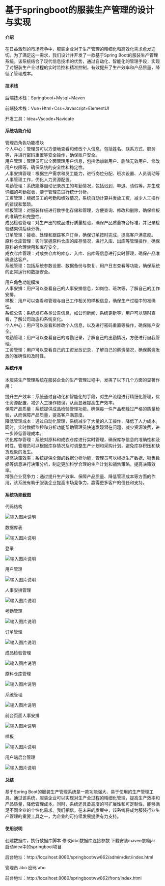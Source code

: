 # 基于springboot的服装生产管理的设计与实现

#### 介绍

在日益激烈的市场竞争中，服装企业对于生产管理的精细化和高效化需求愈发迫切。为了满足这一需求，我们设计并开发了一款基于Spring Boot的服装生产管理系统。该系统结合了现代信息技术的优势，通过自动化、智能化的管理手段，实现了对服装生产全过程的实时监控和精准控制，有效提升了生产效率和产品质量，降低了管理成本。

#### 技术栈

后端技术栈：Springboot+Mysql+Maven

前端技术栈：Vue+Html+Css+Javascript+ElementUI

开发工具：Idea+Vscode+Navicate

#### 系统功能介绍

管理员角色功能模块  
个人中心：管理员可以方便地查看和修改个人信息，包括姓名、联系方式、职务等，并进行密码重置等安全操作，确保账户安全。  
用户管理：管理员可以全面管理用户信息，包括添加新用户、删除无效用户、修改用户权限等，确保系统的安全性和稳定性。  
人事安排管理：根据生产需求和员工能力，进行岗位分配、班次设置、人员调动等人事管理工作，优化人力资源配置。  
考勤管理：系统能够自动记录员工的考勤情况，包括迟到、早退、请假等，并生成详细的考勤报表，便于管理员进行统计分析。  
工资管理：根据员工的考勤和绩效情况，系统自动计算并发放工资，减少人工操作的错误和繁琐。  
样板管理：对服装样板进行数字化存储和管理，方便查询、修改和删除，确保样板的准确性和完整性。  
成品检验管理：对生产出的成品进行质量检验，确保产品质量符合标准，并记录检验结果供后续分析。  
订单管理：接收、处理和跟踪客户订单，确保订单按时完成，提高客户满意度。  
原料仓库管理：实时掌握原料仓库的库存情况，进行入库、出库等管理操作，确保原料的合理使用和库存安全。  
成衣仓库管理：对成衣仓库的库存、入库、出库等信息进行实时管理，确保产品准确送达客户。  
系统管理：包括系统参数设置、数据备份与恢复、用户日志查看等功能，确保系统的正常运行和数据安全。  

用户角色功能模块  
人事安排：用户可以查看自己的人事安排信息，如岗位、班次等，了解自己的工作安排。  
样板：用户可以查看和管理与自己工作相关的样板信息，确保生产过程中的准确性。  
系统公告：系统发布各类公告信息，如公司新闻、系统更新等，用户可以随时查看，了解公司动态和系统变化。  
个人中心：用户可以查看和修改个人信息，以及进行密码重置等操作，确保账户安全。  
考勤管理：用户可以查看自己的考勤记录，了解自己的出勤情况，方便进行自我管理。    
工资管理：用户可以查看自己的工资发放记录，了解自己的薪资情况，确保薪资发放的准确性和及时性。  

#### 系统作用

本服装生产管理系统在服装企业的生产管理过程中，发挥了以下几个方面的显著作用：

提升生产效率：系统通过自动化和智能化的手段，对生产流程进行精细化管理，优化资源配置，减少人工操作错误，从而显著提高生产效率。  
保障产品质量：系统提供成品检验管理功能，确保每一件产品都经过严格的质量检验，从而保障产品质量，提高客户满意度。  
降低管理成本：通过自动化管理，系统减少了大量的人工操作，降低了人力成本。同时，实时数据监控和分析功能帮助管理员快速发现潜在问题，减少资源浪费，进一步降低管理成本。  
优化库存管理：系统对原料和成衣仓库进行实时管理，确保库存信息的准确性和及时性。管理员可以根据库存情况及时调整生产计划和采购计划，避免库存积压和缺货现象的发生。  
提高决策效率：系统提供全面的数据分析功能，管理员可以根据生产数据、销售数据等信息进行决策分析，制定更加科学合理的生产计划和销售策略，提高决策效率。  
增强企业竞争力：通过提升生产效率、保障产品质量、降低管理成本等方面的作用，该系统有助于服装企业提高市场竞争力，赢得更多客户的信任和支持。  

#### 系统功能截图

代码结构

![输入图片说明](images/6e09ee9c6b553f6795d68e2c1c7c594.png)

数据库表

![输入图片说明](images/e09359a78fd57c162ec8442215adf9d.png)

登录

![输入图片说明](images/0e1f74d468ab0c3d9b47a7aa9edd074.png)

用户管理

![输入图片说明](images/11efe01abb9fe4fe4becf04caa3dd91.png)

人事安排管理

![输入图片说明](images/fb527e33fdc3686c4837498a1397209.png)

考勤管理

![输入图片说明](images/21d356a17291f7bea2075477dcc14ab.png)

订单管理

![输入图片说明](images/e48cd1a8c6fb99db2b56b47559965eb.png)

成品检验管理

![输入图片说明](images/c907588fa6dafb70e42eced678d35be.png)

原料仓库管理

![输入图片说明](images/65e1907a4030be98d2479562c4b8a61.png)

系统管理

![输入图片说明](images/7d9d20def1b3c284d78819f4f050c3a.png)

前台页面人事安排

![输入图片说明](images/864ee13305d76862824ad6d90b614c2.png)

样板

![输入图片说明](images/3528e898e10ac01c9ad35ab388ae2a3.png)

用户端后台管理

![输入图片说明](images/0d9589426bf5d0cb8adfd40de787800.png)

#### 总结

基于Spring Boot的服装生产管理系统是一款功能强大、易于使用的生产管理工具。通过该系统，服装企业可以实现对生产全过程的精细化管理，提高生产效率和产品质量，降低管理成本。同时，系统还具备高度的可扩展性和可定制性，能够满足不同企业的个性化需求。我们相信，在未来的发展中，该系统将成为服装行业生产管理的重要工具之一，为企业的可持续发展提供有力支持。

#### 使用说明

创建数据库，执行数据库脚本 修改jdbc数据库连接参数 下载安装maven依赖jar 启动idea中的springboot项目

后台地址：http://localhost:8080/springbootww862/admin/dist/index.html

管理员  abo 密码 abo

前台地址：http://localhost:8080/springbootww862/front/index.html


